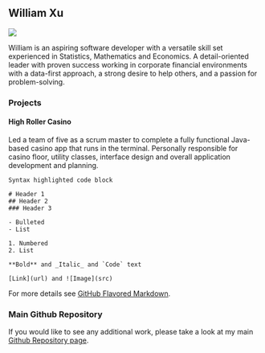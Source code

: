 ## William Xu

![](DSC_0849.JPG)

William is an aspiring software developer with a versatile skill set experienced in Statistics, Mathematics and Economics.  A detail-oriented leader with proven success working in corporate financial environments with a data-first approach, a strong desire to help others, and a passion for problem-solving.


### Projects

#### High Roller Casino

Led a team of five as a scrum master to complete a fully functional Java-based casino app that runs in the terminal. Personally responsible for casino floor, utility classes, interface design and overall application development and planning. 

```
Syntax highlighted code block

# Header 1
## Header 2
### Header 3

- Bulleted
- List

1. Numbered
2. List

**Bold** and _Italic_ and `Code` text

[Link](url) and ![Image](src)
```

For more details see [GitHub Flavored Markdown](https://guides.github.com/features/mastering-markdown/).

### Main Github Repository

If you would like to see any additional work, please take a look at my main [Github Repository page](https://github.com/WilliamHXu/).

